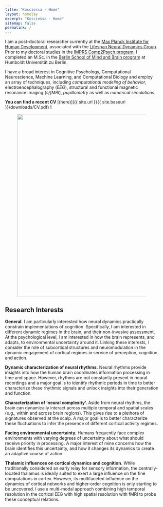 ```yaml
---
title: "Kosciessa - Home"
layout: homelay
excerpt: "Kosciessa - Home"
sitemap: false
permalink: /
---
```


I am a post-doctoral researcher currently at the [Max Planck Institute for Human Development](https://www.mpib-berlin.mpg.de/en), associated with the [Lifespan Neural Dynamics Group](https://www.mps-ucl-centre.mpg.de/en/about-the-centre/research-groups/lifespan-neural-dynamics-group). Prior to my doctoral studies in the [IMPRS Comp2Psych program](https://www.mps-ucl-centre.mpg.de/comp2psych), I completed an M.Sc. in the [Berlin School of Mind and Brain program](http://www.mind-and-brain.de/home/) at Humboldt Universität zu Berlin. 

I have a broad interest in Cognitive Psychology, Computational Neuroscience, Machine Learning, and Computational Biology and employ an array of techniques, including *computational modeling of behavior*, electroencephalography (*EEG*), structural and functional magnetic resonance imaging (*s/fMRI*), *pupillometry* as well as *numerical simulations*.

 **You can find a recent CV** [(here)]({{ site.url }}{{ site.baseurl }}/downloads/CV.pdf) **!**

<figure class="fourth">
  <img src="{{ site.url }}{{ site.baseurl }}/images/rhythm.jpeg" style="width: 600px">
</figure>

<h2>Research Interests</h2>

**General.** I am particularly interested how neural dynamics practically constrain implementations of cognition. Specifically, I am interested in different dynamic regimes in the brain, and their non-invasive assessment. At the psychological level, I am interested in how the brain represents, and adapts, to environmental uncertainty around it. Linking these interests, I consider the role of subcortical structures and neuromodulation in the dynamic engagement of cortical regimes in service of perception, cognition and action.

**Dynamic characterization of neural rhythms.** Neural rhythms provide insights into how the human brain coordinates information processing in time and space. However, rhythms are not constantly present in neural recordings and a major goal is to identify rhythmic periods in time to better characterize these rhythmic signals and unlock insights into their generation and function.

**Characterization of ‘neural complexity’.** Aside from neural rhythms, the brain can dynamically interact across multiple temporal and spatial scales (e.g., within and across brain regions). This gives rise to a plethora of signatures observed at the scalp. A major goal is to better characterize these fluctuations to infer the presence of different cortical activity regimes.

**Facing environmental uncertainty.** Humans frequently face complex environments with varying degrees of uncertainty about what should receive priority in processing. A major interest of mine concerns how the brain identifies this uncertainty, and how it changes its dynamics to create an adaptive course of action.

**Thalamic influences on cortical dynamics and cognition.** While traditionally considered an early relay for sensory information, the centrally-located thalamus is ideally suited to exert a large influence on the fine computations in cortex. However, its multifaceted influence on the dynamics of cortical networks and higher-order cognition is only starting to be uncovered. I use a multi-modal approach combining high temporal resolution in the cortical EEG with high spatial resolution with fMRI to probe these conceptual relations.

